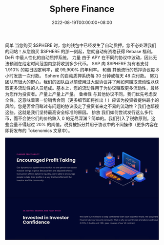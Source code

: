 ﻿---
title: "Sphere Finance"
description: "加密货币的标准普尔 500 指数
强制升值的价值存储。

使用一个代币可以接触到跨多个链的多元化项目组合。"
date: 2022-08-19T00:00:00+08:00
lastmod: 2022-08-19T00:00:00+08:00
draft: false
authors: ["boogArno"]
featuredImage: "sphere-finance.png"
tags: ["DeFi","Sphere Finance"]
categories: ["nfts"]
nfts: ["DeFi"]
blockchain: "Polygon"
website: "https://www.sphere.finance/"
twitter: "https://twitter.com/SphereDeFi"
discord: "https://discord.com/invite/dZjfwBaGy8"
telegram: "https://t.me/SphereDeFi"
github: ""
youtube: ""
twitch: ""
facebook: ""
instagram: ""
reddit: ""
medium: "https://medium.com/@SphereFinance_"
steam: ""
gitbook: ""
googleplay: ""
appstore: ""
status: "Live"
weight: 
lightgallery: true
toc: true
pinned: false
recommend: false
recommend1: false
---
简单
当您购买 $SPHERE 时，您的钱包中已经发生了自动质押。您不必处理我们的网站！从您购买 $SPHERE 的那一刻起，您就自动有资格获得 Rebase 福利。 DeFi 中最人性化的自动质押系统。
力量
由于 APY 在不同的协议中波动，因此无法预测在给定时间范围内您将收到多少代币。 SAP 向 $SPHERE 持有者支付 1.910% 的每日固定利率，或 99,900% 的年利率。
和谐
其他流行的质押协议每 8 小时发放一次付款。 Sphere 的自动质押系统每 30 分钟或每天 48 次付款。
努力
团队有很大的野心。我们的团队由以前使用过大型协议并了解如何赚取流动性以获取更多流动性的人员组成。基本上，您的流动性用于为协议赚取更多流动性，最终为您作为投资者。产量上产量上产量。
鲁棒性
与其他协议不同，我们优先考虑安全性。这意味着第一份销售合同（更多细节即将推出！）应该为投资者提供最小的风险。您是否曾目睹过有问题的协议吸走了投资者来之不易的流动性？我们也鄙视这些。这就是我们坚持最高安全标准的原因。
排放
我们如何尝试发行这么多代币，而不会使它们的价格跌入 0 的无尽深渊？简单的。我们引入了税收原则。这些变量不得超过 20% 的阈值。税费被拆分并用于协议中的不同操作（更多内容在即将发布的 Tokenomics 文章中）。

![spherefinance-dapp-defi-matic-image2_7e68bb682df1789850865957c12abed6](spherefinance-dapp-defi-matic-image2_7e68bb682df1789850865957c12abed6.png)